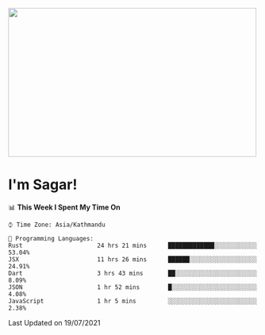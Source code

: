 
<img src="https://media.giphy.com/media/3ornk57KwDXf81rjWM/giphy.gif" width="500" height="300" frameBorder="0" class="giphy-embed" allowFullScreen></img>

#   I'm Sagar!

<!--START_SECTION:waka-->
📊 **This Week I Spent My Time On** 

```text
⌚︎ Time Zone: Asia/Kathmandu

💬 Programming Languages: 
Rust                     24 hrs 21 mins      █████████████░░░░░░░░░░░░   53.04% 
JSX                      11 hrs 26 mins      ██████░░░░░░░░░░░░░░░░░░░   24.91% 
Dart                     3 hrs 43 mins       ██░░░░░░░░░░░░░░░░░░░░░░░   8.09% 
JSON                     1 hr 52 mins        █░░░░░░░░░░░░░░░░░░░░░░░░   4.08% 
JavaScript               1 hr 5 mins         ░░░░░░░░░░░░░░░░░░░░░░░░░   2.38%

```


 Last Updated on 19/07/2021
<!--END_SECTION:waka-->
